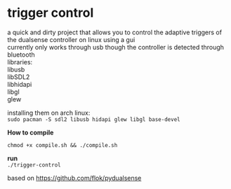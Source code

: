 # trigger control  
a quick and dirty project that allows you to control the adaptive triggers of the dualsense controller on linux using a gui  
currently only works through usb though the controller is detected through bluetooth  
libraries:  
libusb  
libSDL2  
libhidapi  
libgl  
glew  

installing them on arch linux:  
`sudo pacman -S sdl2 libusb hidapi glew libgl base-devel`  

**How to compile**  

`chmod +x compile.sh && ./compile.sh`  

**run**   
`./trigger-control`  

based on https://github.com/flok/pydualsense
